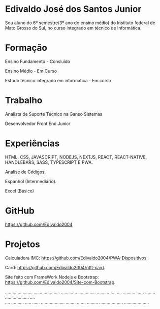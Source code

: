 
# Edivaldo José dos Santos Junior

Sou aluno do 6º semestre(3º ano do ensino médio) do Instituto federal de Mato Grosso do Sul, no curso integrado em técnico de Informática. 

# Formação

Ensino Fundamento - Consluído

Ensino Médio - Em Curso

Estudo técnico integrado em informática - Em curso

# Trabalho

Analista de Suporte Técnico na Ganso Sistemas

Desenvolvedor Front End Junior

# Experiências

HTML, CSS, JAVASCRIPT, NODEJS, NEXTJS, REACT, REACT-NATIVE, HANDLEBARS, SASS, TYPESCRIPT E PWA.

Analise de Códigos.

Espanhol (Intermediário).

Excel (Básico)
# GitHub

https://github.com/Edivaldo2004

# Projetos

Calculadora IMC: https://github.com/Edivaldo2004/PWA-Dispositivos.

Card: https://github.com/Edivaldo2004/ntft-card.

Site feito com FrameWork Nodejs e Bootstrap: https://github.com/Edivaldo2004/Site-com-Bootstrap.

......................    .....................
.............                    ..............
..........     ....       ....       ..........
......                                 ........
.....              .......                .....
....                          
....                                       ....
.....                                     .....
......        ...................      ........
.......                               .........
...................        ....................
